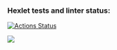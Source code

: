 ### Hexlet tests and linter status:
[![Actions Status](https://github.com/raf-coffee/frontend-project-46/workflows/hexlet-check/badge.svg)](https://github.com/raf-coffee/frontend-project-46/actions)

<a href="https://codeclimate.com/github/raf-coffee/frontend-project-46/maintainability"><img src="https://api.codeclimate.com/v1/badges/ccb21937fa1db1450a96/maintainability" /></a>
